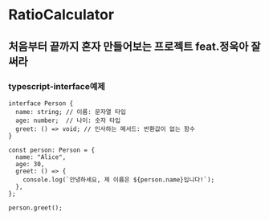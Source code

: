 # RatioCalculator
처음부터 끝까지 혼자 만들어보는 프로젝트 feat.정욱아 잘 써라
---
### typescript-interface예제
```
interface Person {
  name: string; // 이름: 문자열 타입
  age: number;  // 나이: 숫자 타입
  greet: () => void; // 인사하는 메서드: 반환값이 없는 함수
}

const person: Person = {
  name: "Alice",
  age: 30,
  greet: () => {
    console.log(`안녕하세요, 제 이름은 ${person.name}입니다!`);
  },
};

person.greet();
```
